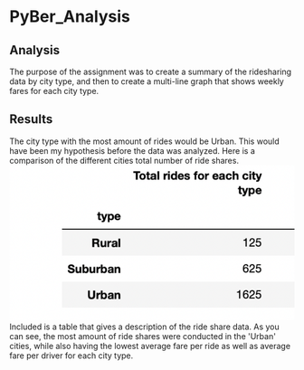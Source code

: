 # PyBer_Analysis 
## Analysis 
 The purpose of the assignment was to create a summary of the ridesharing data by city type, and then to create a multi-line graph that shows weekly fares for each city type.  
## Results 
The city type with the most amount of rides would be Urban. This would have been my hypothesis before the data was analyzed. Here is a comparison of the different cities total number of ride shares. 
![alt text](ridesharedata.png)
Included is a table that gives a description of the ride share data. As you can see, the most amount of ride shares were conducted in the 'Urban' cities, while also having the lowest average fare per ride as well as average fare per driver for each city type. 
